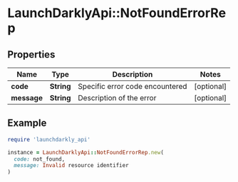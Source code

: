 # LaunchDarklyApi::NotFoundErrorRep

## Properties

| Name | Type | Description | Notes |
| ---- | ---- | ----------- | ----- |
| **code** | **String** | Specific error code encountered | [optional] |
| **message** | **String** | Description of the error | [optional] |

## Example

```ruby
require 'launchdarkly_api'

instance = LaunchDarklyApi::NotFoundErrorRep.new(
  code: not_found,
  message: Invalid resource identifier
)
```


